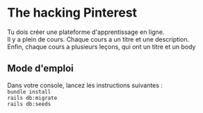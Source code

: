 # The hacking Pinterest

Tu dois créer une plateforme d'apprentissage en ligne. <br/>
Il y a plein de cours. Chaque cours a un titre et une description. <br/>
Enfin, chaque cours a plusieurs leçons, qui ont un titre et un body

## Mode d'emploi

Dans votre console, lancez les instructions suivantes :<br/>
`bundle install`<br/>
`rails db:migrate`<br/>
`rails db:seeds`